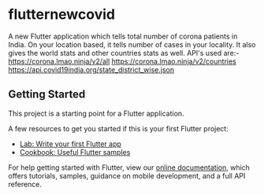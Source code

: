 # flutternewcovid

A new Flutter application which tells total number of corona patients in India.
On your location based, it tells number of cases in your locality.
It also gives the world stats and other countries stats as well.
API's used are:-
https://corona.lmao.ninja/v2/all
https://corona.lmao.ninja/v2/countries
https://api.covid19india.org/state_district_wise.json

## Getting Started

This project is a starting point for a Flutter application.

A few resources to get you started if this is your first Flutter project:

- [Lab: Write your first Flutter app](https://flutter.dev/docs/get-started/codelab)
- [Cookbook: Useful Flutter samples](https://flutter.dev/docs/cookbook)

For help getting started with Flutter, view our
[online documentation](https://flutter.dev/docs), which offers tutorials,
samples, guidance on mobile development, and a full API reference.
